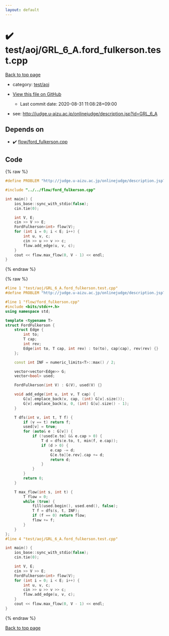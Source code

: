 ```yaml
---
layout: default
---
```


<!-- mathjax config similar to math.stackexchange -->
<script type="text/javascript" async
  src="https://cdnjs.cloudflare.com/ajax/libs/mathjax/2.7.5/MathJax.js?config=TeX-MML-AM_CHTML">
</script>
<script type="text/x-mathjax-config">
  MathJax.Hub.Config({
    TeX: { equationNumbers: { autoNumber: "AMS" }},
    tex2jax: {
      inlineMath: [ ['$','$'] ],
      processEscapes: true
    },
    "HTML-CSS": { matchFontHeight: false },
    displayAlign: "left",
    displayIndent: "2em"
  });
</script>

<script type="text/javascript" src="https://cdnjs.cloudflare.com/ajax/libs/jquery/3.4.1/jquery.min.js"></script>
<script src="https://cdn.jsdelivr.net/npm/jquery-balloon-js@1.1.2/jquery.balloon.min.js" integrity="sha256-ZEYs9VrgAeNuPvs15E39OsyOJaIkXEEt10fzxJ20+2I=" crossorigin="anonymous"></script>
<script type="text/javascript" src="../../../assets/js/copy-button.js"></script>
<link rel="stylesheet" href="../../../assets/css/copy-button.css" />


# :heavy_check_mark: test/aoj/GRL_6_A.ford_fulkerson.test.cpp

<a href="../../../index.html">Back to top page</a>

* category: <a href="../../../index.html#0d0c91c0cca30af9c1c9faef0cf04aa9">test/aoj</a>
* <a href="{{ site.github.repository_url }}/blob/master/test/aoj/GRL_6_A.ford_fulkerson.test.cpp">View this file on GitHub</a>
    - Last commit date: 2020-08-31 11:08:28+09:00


* see: <a href="http://judge.u-aizu.ac.jp/onlinejudge/description.jsp?id=GRL_6_A">http://judge.u-aizu.ac.jp/onlinejudge/description.jsp?id=GRL_6_A</a>


## Depends on

* :heavy_check_mark: <a href="../../../library/flow/ford_fulkerson.cpp.html">flow/ford_fulkerson.cpp</a>


## Code

<a id="unbundled"></a>
{% raw %}
```cpp
#define PROBLEM "http://judge.u-aizu.ac.jp/onlinejudge/description.jsp?id=GRL_6_A"

#include "../../flow/ford_fulkerson.cpp"

int main() {
    ios_base::sync_with_stdio(false);
    cin.tie(0);

    int V, E;
    cin >> V >> E;
    FordFulkerson<int> flow(V);
    for (int i = 0; i < E; i++) {
        int u, v, c;
        cin >> u >> v >> c;
        flow.add_edge(u, v, c);
    }
    cout << flow.max_flow(0, V - 1) << endl;
}
```
{% endraw %}

<a id="bundled"></a>
{% raw %}
```cpp
#line 1 "test/aoj/GRL_6_A.ford_fulkerson.test.cpp"
#define PROBLEM "http://judge.u-aizu.ac.jp/onlinejudge/description.jsp?id=GRL_6_A"

#line 1 "flow/ford_fulkerson.cpp"
#include <bits/stdc++.h>
using namespace std;

template <typename T>
struct FordFulkerson {
    struct Edge {
        int to;
        T cap;
        int rev;
        Edge(int to, T cap, int rev) : to(to), cap(cap), rev(rev) {}
    };

    const int INF = numeric_limits<T>::max() / 2;

    vector<vector<Edge>> G;
    vector<bool> used;

    FordFulkerson(int V) : G(V), used(V) {}

    void add_edge(int u, int v, T cap) {
        G[u].emplace_back(v, cap, (int) G[v].size());
        G[v].emplace_back(u, 0, (int) G[u].size() - 1);
    }

    T dfs(int v, int t, T f) {
        if (v == t) return f;
        used[v] = true;
        for (auto& e : G[v]) {
            if (!used[e.to] && e.cap > 0) {
                T d = dfs(e.to, t, min(f, e.cap));
                if (d > 0) {
                    e.cap -= d;
                    G[e.to][e.rev].cap += d;
                    return d;
                }
            }
        }
        return 0;
    }

    T max_flow(int s, int t) {
        T flow = 0;
        while (true) {
            fill(used.begin(), used.end(), false);
            T f = dfs(s, t, INF);
            if (f == 0) return flow;
            flow += f;
        }
    }
};
#line 4 "test/aoj/GRL_6_A.ford_fulkerson.test.cpp"

int main() {
    ios_base::sync_with_stdio(false);
    cin.tie(0);

    int V, E;
    cin >> V >> E;
    FordFulkerson<int> flow(V);
    for (int i = 0; i < E; i++) {
        int u, v, c;
        cin >> u >> v >> c;
        flow.add_edge(u, v, c);
    }
    cout << flow.max_flow(0, V - 1) << endl;
}

```
{% endraw %}

<a href="../../../index.html">Back to top page</a>

